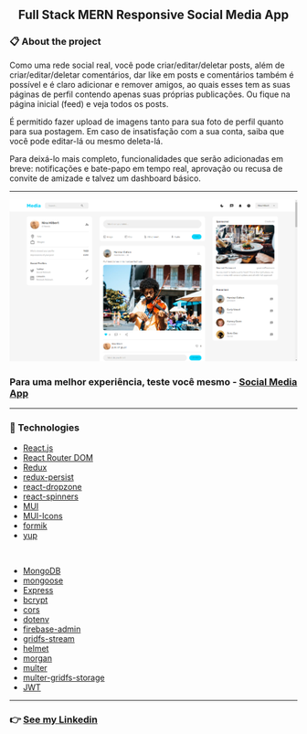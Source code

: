 <h2 align="center">Full Stack MERN Responsive Social Media App </h2>

### 📋 About the project

Como uma rede social real, você pode criar/editar/deletar posts, 
além de criar/editar/deletar comentários, dar like em posts e
comentários também é possível e é claro adicionar e remover amigos,
ao quais esses tem as suas páginas de perfil contendo apenas suas próprias publicações.
Ou fique na página inicial (feed) e veja todos os posts.

É permitido fazer upload de imagens tanto para sua foto de perfil quanto para sua postagem.
Em caso de insatisfação com a sua conta, saiba que você pode editar-lá ou mesmo deleta-lá.

Para deixá-lo mais completo, funcionalidades que serão adicionadas em breve:
notificações e bate-papo em tempo real, 
aprovação ou recusa de convite de amizade 
e talvez um dashboard básico.

---
<div align="center" >
  <img src="./github/social-media-photo.png" alt="photo-app">  
</div>

### Para uma melhor experiência, teste você mesmo - [Social Media App](https://abms-booking-app.onrender.com/)
---
### 🚀 Technologies

- [React.js](https://reactjs.org/)
- [React Router DOM](https://www.npmjs.com/package/react-router-dom)
- [Redux](https://react-redux.js.org/)
- [redux-persist](https://www.npmjs.com/package/redux-persist)
- [react-dropzone](https://react-dropzone.js.org/)
- [react-spinners](https://www.davidhu.io/react-spinners/)
- [MUI](https://mui.com/)
- [MUI-Icons](https://mui.com/material-ui/material-icons/)
- [formik](https://formik.org/)
- [yup](https://www.npmjs.com/package/yup)
<br/>

- [MongoDB](https://www.mongodb.com/cloud)
- [mongoose](https://mongoosejs.com/)
- [Express](https://expressjs.com/pt-br/)
- [bcrypt](https://www.npmjs.com/package/bcrypt)
- [cors](https://www.npmjs.com/package/cors)
- [dotenv](https://www.npmjs.com/package/dotenv)
- [firebase-admin](https://www.npmjs.com/package/firebase-admin)
- [gridfs-stream](https://www.npmjs.com/package/gridfs-stream)
- [helmet](https://www.npmjs.com/package/helmet)
- [morgan](https://www.npmjs.com/package/morgan)
- [multer](https://www.npmjs.com/package/multer)
- [multer-gridfs-storage](https://www.npmjs.com/package/multer-gridfs-storage)
- [JWT](https://www.npmjs.com/package/jsonwebtoken)

---
### 👉 [See my Linkedin](https://www.linkedin.com/in/alisson-modesto-fullstack-developer/)
